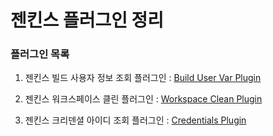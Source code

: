 # 젠킨스 플러그인 정리

### 플러그인 목록

1. 젠킨스 빌드 사용자 정보 조회 플러그인
: [Build User Var Plugin](https://wiki.jenkins.io/display/JENKINS/Build+User+Vars+Plugin)

2. 젠킨스 워크스페이스 클린 플러그인
: [Workspace Clean Plugin](https://wiki.jenkins.io/display/JENKINS/Workspace+Cleanup+Plugin)

3. 젠킨스 크리덴셜 아이디 조회 플러그인
: [Credentials Plugin](https://wiki.jenkins.io/display/JENKINS/Credentials+Plugin)
